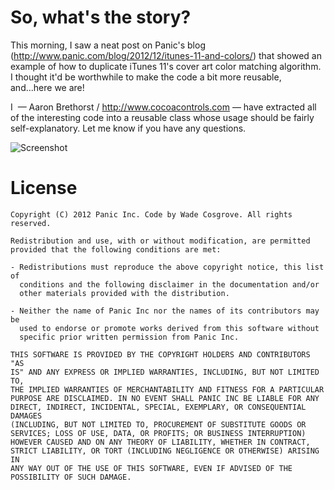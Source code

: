 So, what's the story?
===

This morning, I saw a neat post on Panic's blog (http://www.panic.com/blog/2012/12/itunes-11-and-colors/) that showed an example of how to duplicate iTunes 11's cover art color matching algorithm. I thought it'd be worthwhile to make the code a bit more reusable, and...here we are!

I  — Aaron Brethorst / http://www.cocoacontrols.com — have extracted all of the interesting code into a reusable class whose usage should be fairly self-explanatory. Let me know if you have any questions.

![Screenshot](https://raw.github.com/7imbrook/ColorArt/master/screenshot.png)

License
===

    Copyright (C) 2012 Panic Inc. Code by Wade Cosgrove. All rights reserved.

    Redistribution and use, with or without modification, are permitted
    provided that the following conditions are met:

    - Redistributions must reproduce the above copyright notice, this list of
      conditions and the following disclaimer in the documentation and/or
      other materials provided with the distribution.

    - Neither the name of Panic Inc nor the names of its contributors may be
      used to endorse or promote works derived from this software without
      specific prior written permission from Panic Inc.

    THIS SOFTWARE IS PROVIDED BY THE COPYRIGHT HOLDERS AND CONTRIBUTORS "AS
    IS" AND ANY EXPRESS OR IMPLIED WARRANTIES, INCLUDING, BUT NOT LIMITED TO,
    THE IMPLIED WARRANTIES OF MERCHANTABILITY AND FITNESS FOR A PARTICULAR
    PURPOSE ARE DISCLAIMED. IN NO EVENT SHALL PANIC INC BE LIABLE FOR ANY
    DIRECT, INDIRECT, INCIDENTAL, SPECIAL, EXEMPLARY, OR CONSEQUENTIAL DAMAGES
    (INCLUDING, BUT NOT LIMITED TO, PROCUREMENT OF SUBSTITUTE GOODS OR
    SERVICES; LOSS OF USE, DATA, OR PROFITS; OR BUSINESS INTERRUPTION)
    HOWEVER CAUSED AND ON ANY THEORY OF LIABILITY, WHETHER IN CONTRACT,
    STRICT LIABILITY, OR TORT (INCLUDING NEGLIGENCE OR OTHERWISE) ARISING IN
    ANY WAY OUT OF THE USE OF THIS SOFTWARE, EVEN IF ADVISED OF THE
    POSSIBILITY OF SUCH DAMAGE.
